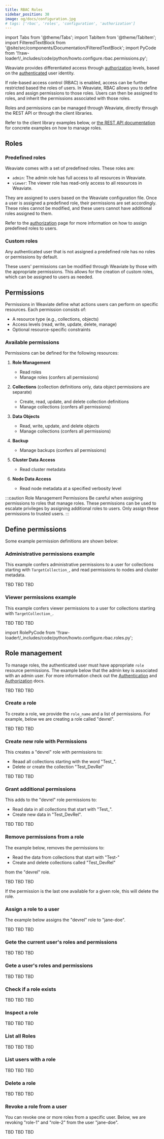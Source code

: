```yaml
---
title: RBAC Roles
sidebar_position: 38
image: og/docs/configuration.jpg
# tags: ['rbac', 'roles', 'configuration', 'authorization']
---
```


import Tabs from '@theme/Tabs';
import TabItem from '@theme/TabItem';
import FilteredTextBlock from '@site/src/components/Documentation/FilteredTextBlock';
import PyCode from '!!raw-loader!/_includes/code/python/howto.configure.rbac.permissions.py';

Weaviate provides differentiated access through [authorization](./authorization.md) levels, based on the [authenticated](./authentication.md) user identity.

If role-based access control (RBAC) is enabled, access can be further restricted based the roles of users. In Weaviate, RBAC allows you to define roles and assign permissions to those roles. Users can then be assigned to roles, and inherit the permissions associated with those roles.

Roles and permissions can be managed through Weaviate, directly through the REST API or through the client libraries.

Refer to the client library examples below, or [the REST API documentation](../api/rest.md) for concrete examples on how to manage roles.

## Roles

### Predefined roles

Weaviate comes with a set of predefined roles. These roles are:

- `admin`: The admin role has full access to all resources in Weaviate.
- `viewer`: The viewer role has read-only access to all resources in Weaviate.

They are assigned to users based on the Weaviate configuration file. Once a user is assigned a predefined role, their permissions are set accordingly. These roles cannot be modified, and these users cannot have additional roles assigned to them.

Refer to the [authorization](./authorization.md) page for more information on how to assign predefined roles to users.

### Custom roles

Any authenticated user that is not assigned a predefined role has no roles or permissions by default.

These users' permissions can be modified through Weaviate by those with the appropriate permissions. This allows for the creation of custom roles, which can be assigned to users as needed.

## Permissions

Permissions in Weaviate define what actions users can perform on specific resources. Each permission consists of:

- A resource type (e.g., collections, objects)
- Access levels (read, write, update, delete, manage)
- Optional resource-specific constraints

### Available permissions

Permissions can be defined for the following resources:

1. **Role Management**
    - Read roles
    - Manage roles (confers all permissions)

1. **Collections** (collection definitions only, data object permissions are separate)
    - Create, read, update, and delete collection definitions
    - Manage collections (confers all permissions)

1. **Data Objects**
    - Read, write, update, and delete objects
    - Manage collections (confers all permissions)

1. **Backup**
    - Manage backups (confers all permissions)

1. **Cluster Data Access**
    - Read cluster metadata

1. **Node Data Access**
    - Read node metadata at a specified verbosity level

:::caution Role Management Permissions
Be careful when assigning permissions to roles that manage roles. These permissions can be used to escalate privileges by assigning additional roles to users. Only assign these permissions to trusted users.
:::

## Define permissions

Some example permission definitions are shown below:

### Administrative permissions example

This example confers administrative permissions to a user for collections starting with `TargetCollection_`, and read permissions to nodes and cluster metadata.

<Tabs groupId="languages">

  <TabItem value="py" label="Python Client v4">
    <FilteredTextBlock
      text={PyCode}
      startMarker="# START AdminPermissionDefinition"
      endMarker="# END AdminPermissionDefinition"
      language="py"
    />
  </TabItem>

  <TabItem value="js" label="JS/TS Client v3">
    TBD
  </TabItem>

  <TabItem value="go" label="Go">
    TBD
  </TabItem>

  <TabItem value="java" label="Java">
    TBD
  </TabItem>

</Tabs>

### Viewer permissions example

This example confers viewer permissions to a user for collections starting with `TargetCollection_`.

<Tabs groupId="languages">

  <TabItem value="py" label="Python Client v4">
    <FilteredTextBlock
      text={PyCode}
      startMarker="# START ViewerPermissionDefinition"
      endMarker="# END ViewerPermissionDefinition"
      language="py"
    />
  </TabItem>

  <TabItem value="js" label="JS/TS Client v3">
    TBD
  </TabItem>

  <TabItem value="go" label="Go">
    TBD
  </TabItem>

  <TabItem value="java" label="Java">
    TBD
  </TabItem>

</Tabs>

import RolePyCode from '!!raw-loader!/_includes/code/python/howto.configure.rbac.roles.py';

## Role management
To manage roles, the authenticated user must have appropriate `role` resource permissions.
The example below that the admin key is associated with an admin user. For more information check out the [Authentication](./authentication.md) and [Authorization](./authorization.md) docs.

<Tabs groupId="languages">

  <TabItem value="py" label="Python Client v4">
    <FilteredTextBlock
      text={RolePyCode}
      startMarker="# START AdminClient"
      endMarker="# END AdminClient"
      language="py"
    />
  </TabItem>

  <TabItem value="js" label="JS/TS Client v3">
    TBD
  </TabItem>

  <TabItem value="go" label="Go">
    TBD
  </TabItem>

  <TabItem value="java" label="Java">
    TBD
  </TabItem>

</Tabs>

### Create a role
To create a role, we provide the `role_name` and a list of permissions.
For example, below we are creating a role called "devrel". 

<Tabs groupId="languages">

  <TabItem value="py" label="Python Client v4">
    <FilteredTextBlock
      text={RolePyCode}
      startMarker="# START CreateRole"
      endMarker="# END CreateRole"
      language="py"
    />
  </TabItem>

  <TabItem value="js" label="JS/TS Client v3">
    TBD
  </TabItem>

  <TabItem value="go" label="Go">
    TBD
  </TabItem>

  <TabItem value="java" label="Java">
    TBD
  </TabItem>

</Tabs>

### Create new role with Permissions

This creates a "devrel" role with permissions to:
- Reaad all collections starting with the word "Test_".
- Delete or create the collection "Test_DevRel"

<Tabs groupId="languages">

  <TabItem value="py" label="Python Client v4">
    <FilteredTextBlock
      text={RolePyCode}
      startMarker="# START AddRoleAtCreate"
      endMarker="# END AddRoleAtCreate"
      language="py"
    />
  </TabItem>

  <TabItem value="js" label="JS/TS Client v3">
    TBD
  </TabItem>

  <TabItem value="go" label="Go">
    TBD
  </TabItem>

  <TabItem value="java" label="Java">
    TBD
  </TabItem>

</Tabs>

### Grant additional permissions

This adds to the "devrel" role permissions to:
- Read data in all collections that start with "Test_".
- Create new data in "Test_DevRel".

<Tabs groupId="languages">

  <TabItem value="py" label="Python Client v4">
    <FilteredTextBlock
      text={RolePyCode}
      startMarker="# START AddRoles"
      endMarker="# END AddRoles"
      language="py"
    />
  </TabItem>

  <TabItem value="js" label="JS/TS Client v3">
    TBD
  </TabItem>

  <TabItem value="go" label="Go">
    TBD
  </TabItem>

  <TabItem value="java" label="Java">
    TBD
  </TabItem>

</Tabs>

### Remove permissions from a role

The example below, removes the permissions to:
- Read the data from collections that start with "Test-"
- Create and delete collections called "Test_DevRel" 

from the "devrel" role.

<Tabs groupId="languages">

  <TabItem value="py" label="Python Client v4">
    <FilteredTextBlock
      text={RolePyCode}
      startMarker="# START RemovePermissions"
      endMarker="# END RemovePermissions"
      language="py"
    />
  </TabItem>

  <TabItem value="js" label="JS/TS Client v3">
    TBD
  </TabItem>

  <TabItem value="go" label="Go">
    TBD
  </TabItem>

  <TabItem value="java" label="Java">
    TBD
  </TabItem>

</Tabs>

If the permission is the last one available for a given role, this will delete the role.

### Assign a role to a user
The example below assigns the "devrel" role to "jane-doe".

<Tabs groupId="languages">

  <TabItem value="py" label="Python Client v4">
    <FilteredTextBlock
      text={RolePyCode}
      startMarker="# START AssignRole"
      endMarker="# END AssignRole"
      language="py"
    />
  </TabItem>

  <TabItem value="js" label="JS/TS Client v3">
    TBD
  </TabItem>

  <TabItem value="go" label="Go">
    TBD
  </TabItem>

  <TabItem value="java" label="Java">
    TBD
  </TabItem>

</Tabs>

### Gete the current user's roles and permissions

<Tabs groupId="languages">

  <TabItem value="py" label="Python Client v4">
    <FilteredTextBlock
      text={RolePyCode}
      startMarker="# START ListCurrentUserRoles"
      endMarker="# END ListCurrentUserRoles"
      language="py"
    />
  </TabItem>

  <TabItem value="js" label="JS/TS Client v3">
    TBD
  </TabItem>

  <TabItem value="go" label="Go">
    TBD
  </TabItem>

  <TabItem value="java" label="Java">
    TBD
  </TabItem>

</Tabs>

### Gete a user's roles and permissions

<Tabs groupId="languages">

  <TabItem value="py" label="Python Client v4">
    <FilteredTextBlock
      text={RolePyCode}
      startMarker="# START ListUserRoles"
      endMarker="# END ListUserRoles"
      language="py"
    />
  </TabItem>

  <TabItem value="js" label="JS/TS Client v3">
    TBD
  </TabItem>

  <TabItem value="go" label="Go">
    TBD
  </TabItem>

  <TabItem value="java" label="Java">
    TBD
  </TabItem>

</Tabs>

### Check if a role exists
<Tabs groupId="languages">

  <TabItem value="py" label="Python Client v4">
    <FilteredTextBlock
      text={RolePyCode}
      startMarker="# START CheckRoleExists"
      endMarker="# END CheckRoleExists"
      language="py"
    />
  </TabItem>

  <TabItem value="js" label="JS/TS Client v3">
    TBD
  </TabItem>

  <TabItem value="go" label="Go">
    TBD
  </TabItem>

  <TabItem value="java" label="Java">
    TBD
  </TabItem>

</Tabs>

### Inspect a role

<Tabs groupId="languages">

  <TabItem value="py" label="Python Client v4">
    <FilteredTextBlock
      text={RolePyCode}
      startMarker="# START InspectRole"
      endMarker="# END InspectRole"
      language="py"
    />
  </TabItem>

  <TabItem value="js" label="JS/TS Client v3">
    TBD
  </TabItem>

  <TabItem value="go" label="Go">
    TBD
  </TabItem>

  <TabItem value="java" label="Java">
    TBD
  </TabItem>

</Tabs>

### List all Roles

<Tabs groupId="languages">

  <TabItem value="py" label="Python Client v4">
    <FilteredTextBlock
      text={RolePyCode}
      startMarker="# START ListAllRoles"
      endMarker="# END ListAllRoles"
      language="py"
    />
  </TabItem>

  <TabItem value="js" label="JS/TS Client v3">
    TBD
  </TabItem>

  <TabItem value="go" label="Go">
    TBD
  </TabItem>

  <TabItem value="java" label="Java">
    TBD
  </TabItem>

</Tabs>

### List users with a role

<Tabs groupId="languages">

  <TabItem value="py" label="Python Client v4">
    <FilteredTextBlock
      text={RolePyCode}
      startMarker="# START AssignedUsers"
      endMarker="# END AssignedUsers"
      language="py"
    />
  </TabItem>

  <TabItem value="js" label="JS/TS Client v3">
    TBD
  </TabItem>

  <TabItem value="go" label="Go">
    TBD
  </TabItem>

  <TabItem value="java" label="Java">
    TBD
  </TabItem>

</Tabs>

### Delete a role

<Tabs groupId="languages">

  <TabItem value="py" label="Python Client v4">
    <FilteredTextBlock
      text={RolePyCode}
      startMarker="# START DeleteRole"
      endMarker="# END DeleteRole"
      language="py"
    />
  </TabItem>

  <TabItem value="js" label="JS/TS Client v3">
    TBD
  </TabItem>

  <TabItem value="go" label="Go">
    TBD
  </TabItem>

  <TabItem value="java" label="Java">
    TBD
  </TabItem>

</Tabs>

### Revoke a role from a user
You can revoke one or more roles from a specific user. Below, we are revoking "role-1" and "role-2" from the user "jane-doe".

<Tabs groupId="languages">

  <TabItem value="py" label="Python Client v4">
    <FilteredTextBlock
      text={RolePyCode}
      startMarker="# START RevokeRoles"
      endMarker="# END RevokeRoles"
      language="py"
    />
  </TabItem>

  <TabItem value="js" label="JS/TS Client v3">
    TBD
  </TabItem>

  <TabItem value="go" label="Go">
    TBD
  </TabItem>

  <TabItem value="java" label="Java">
    TBD
  </TabItem>

</Tabs>
